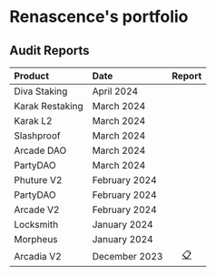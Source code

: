# Renascence's portfolio

## Audit Reports

| Product         | Date          |                               Report                                |
| :-------------- | :------------ | :-----------------------------------------------------------------: |
| Diva Staking    | April 2024    |                                                                     |
| Karak Restaking | March 2024    |                                                                     |
| Karak L2        | March 2024    |                                                                     |
| Slashproof      | March 2024    |                                                                     |
| Arcade DAO      | March 2024    |                                                                     |
| PartyDAO        | March 2024    |                                                                     |
| Phuture V2      | February 2024 |                                                                     |
| PartyDAO        | February 2024 |                                                                     |
| Arcade V2       | February 2024 |                                                                     |
| Locksmith       | January 2024  |                                                                     |
| Morpheus        | January 2024  |                                                                     |
| Arcadia V2      | December 2023 | [📋](./reports/Arcadia%20V2%20-%20Renascence%20Audit%20Report.pdf) |